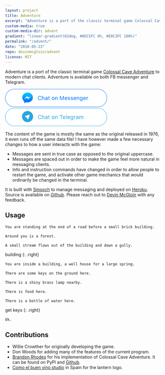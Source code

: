 ```yaml
---
layout: project
title: Adventure
excerpt: "Adventure is a port of the classic terminal game Colossal Cave Adventure to modern chat clients."
custom-media: true
custom-media-dir: advent
gradient: "linear-gradient(62deg, #8EC5FC 0%, #E0C3FC 100%)"
permalink: "/advent/"
date: "2016-05-23"
repo: devinmcgloin/advent
license: MIT
---
```


Adventure is a port of the classic terminal game
[Colossal Cave Adventure](https://en.wikipedia.org/wiki/Colossal_Cave_Adventure)
to modern chat clients. Adventure is available on both FB messenger
and Telegram.

<div class="tc w-100 mb2">
    <a href="https://m.me/adventerm" class="bn">
        <img src="/public/advent/messenger.png"/>
    </a>
</div>

<div class="tc w-100">
    <a href="https://telegram.me/cave_adventure_bot" class="bn">
        <img src="/public/advent/telegram.png"/>
    </a>
</div>

The content of the game is mostly the same as the original released in
1976, it even runs off the same data file! I have however made a few
necessary changes to how a user interacts with the game:

 * Messages are sent in true case as opposed to the original uppercase.
 * Messages are spaced out in order to make the game feel more natural
   in messaging clients.
 * Info and instruction commands have changed in order to allow people
   to restart the game, and activate other game mechanics that would
   ordinarily be changed in the terminal.

It is built with [Smooch](https://smooch.io) to manage messaging and
deployed on [Heroku](https://heroku.com). Source is available on
[Github](https://github.com/devinmcgloin/advent). Please reach out to
[Devin McGloin](https://twitter.com/devinmcgloin) with any feedback.

## Usage

```
You are standing at the end of a road before a small brick building.
```

```
Around you is a forest.
```

```
A small stream flows out of the building and down a gully.
```


building
{: .right}

```
You are inside a building, a well house for a large spring.
```

```
There are some keys on the ground here.
```

```
There is a shiny brass lamp nearby.
```

```
There is food here.
```

```
There is a bottle of water here.
```

get keys
{: .right}

```
Ok.
```

## Contributions

* Willie Crowther for originally developing the game.
* Don Woods for adding many of the features of the current program.
* [Brandon Rhodes](http://rhodesmill.org/brandon/) for his
  implementation of Colossal Cave Adventure. It can be found on PyPI
  and [Github](https://github.com/brandon-rhodes/python-adventure).
* [Como el buen vino studio](https://thenounproject.com/term/lantern/87141/)
  in Spain for the lantern logo.
